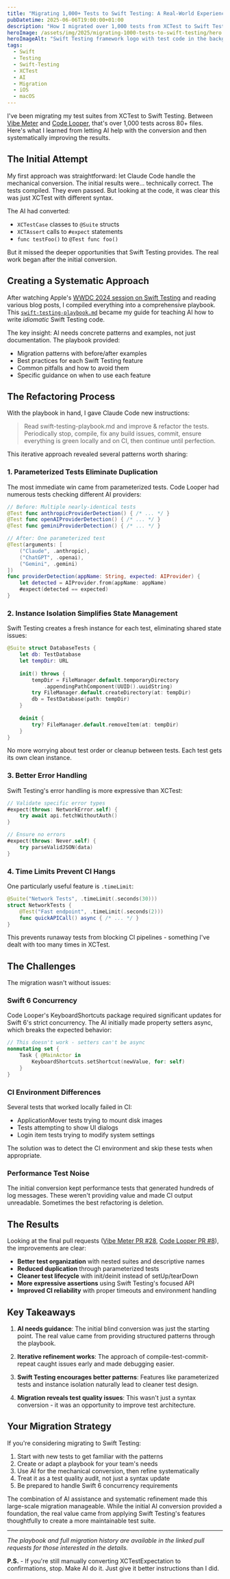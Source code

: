 ```yaml
---
title: "Migrating 1,000+ Tests to Swift Testing: A Real-World Experience"
pubDatetime: 2025-06-06T19:00:00+01:00
description: "How I migrated over 1,000 tests from XCTest to Swift Testing across two projects, with AI assistance and systematic refinement"
heroImage: /assets/img/2025/migrating-1000-tests-to-swift-testing/hero.png
heroImageAlt: "Swift Testing framework logo with test code in the background"
tags:
  - Swift
  - Testing
  - Swift-Testing
  - XCTest
  - AI
  - Migration
  - iOS
  - macOS
---
```


I've been migrating my test suites from XCTest to Swift Testing. Between [Vibe Meter](https://github.com/steipete/VibeMeter) and [Code Looper](https://github.com/steipete/CodeLooper), that's over 1,000 tests across 80+ files. Here's what I learned from letting AI help with the conversion and then systematically improving the results.

## The Initial Attempt

My first approach was straightforward: let Claude Code handle the mechanical conversion. The initial results were... technically correct. The tests compiled. They even passed. But looking at the code, it was clear this was just XCTest with different syntax.

The AI had converted:
- `XCTestCase` classes to `@Suite` structs
- `XCTAssert` calls to `#expect` statements  
- `func testFoo()` to `@Test func foo()`

But it missed the deeper opportunities that Swift Testing provides. The real work began after the initial conversion.

## Creating a Systematic Approach

After watching Apple's [WWDC 2024 session on Swift Testing](https://developer.apple.com/videos/play/wwdc2024/10195/) and reading various blog posts, I compiled everything into a comprehensive playbook. This [`swift-testing-playbook.md`](https://gist.github.com/steipete/84a5952c22e1ff9b6fe274ab079e3a95) became my guide for teaching AI how to write *idiomatic* Swift Testing code.

The key insight: AI needs concrete patterns and examples, not just documentation. The playbook provided:
- Migration patterns with before/after examples
- Best practices for each Swift Testing feature
- Common pitfalls and how to avoid them
- Specific guidance on when to use each feature

## The Refactoring Process

With the playbook in hand, I gave Claude Code new instructions:

> Read swift-testing-playbook.md and improve & refactor the tests. Periodically stop, compile, fix any build issues, commit, ensure everything is green locally and on CI, then continue until perfection.

This iterative approach revealed several patterns worth sharing:

### 1. Parameterized Tests Eliminate Duplication

The most immediate win came from parameterized tests. Code Looper had numerous tests checking different AI providers:

```swift
// Before: Multiple nearly-identical tests
@Test func anthropicProviderDetection() { /* ... */ }
@Test func openAIProviderDetection() { /* ... */ }
@Test func geminiProviderDetection() { /* ... */ }

// After: One parameterized test
@Test(arguments: [
    ("Claude", .anthropic),
    ("ChatGPT", .openai),
    ("Gemini", .gemini)
])
func providerDetection(appName: String, expected: AIProvider) {
    let detected = AIProvider.from(appName: appName)
    #expect(detected == expected)
}
```

### 2. Instance Isolation Simplifies State Management

Swift Testing creates a fresh instance for each test, eliminating shared state issues:

```swift
@Suite struct DatabaseTests {
    let db: TestDatabase
    let tempDir: URL
    
    init() throws {
        tempDir = FileManager.default.temporaryDirectory
            .appendingPathComponent(UUID().uuidString)
        try FileManager.default.createDirectory(at: tempDir)
        db = TestDatabase(path: tempDir)
    }
    
    deinit {
        try? FileManager.default.removeItem(at: tempDir)
    }
}
```

No more worrying about test order or cleanup between tests. Each test gets its own clean instance.

### 3. Better Error Handling

Swift Testing's error handling is more expressive than XCTest:

```swift
// Validate specific error types
#expect(throws: NetworkError.self) {
    try await api.fetchWithoutAuth()
}

// Ensure no errors
#expect(throws: Never.self) {
    try parseValidJSON(data)
}
```

### 4. Time Limits Prevent CI Hangs

One particularly useful feature is `.timeLimit`:

```swift
@Suite("Network Tests", .timeLimit(.seconds(30)))
struct NetworkTests {
    @Test("Fast endpoint", .timeLimit(.seconds(2)))
    func quickAPICall() async { /* ... */ }
}
```

This prevents runaway tests from blocking CI pipelines - something I've dealt with too many times in XCTest.

## The Challenges

The migration wasn't without issues:

### Swift 6 Concurrency

Code Looper's KeyboardShortcuts package required significant updates for Swift 6's strict concurrency. The AI initially made property setters async, which breaks the expected behavior:

```swift
// This doesn't work - setters can't be async
nonmutating set {
    Task { @MainActor in
        KeyboardShortcuts.setShortcut(newValue, for: self)
    }
}
```

### CI Environment Differences

Several tests that worked locally failed in CI:
- ApplicationMover tests trying to mount disk images
- Tests attempting to show UI dialogs
- Login item tests trying to modify system settings

The solution was to detect the CI environment and skip these tests when appropriate.

### Performance Test Noise

The initial conversion kept performance tests that generated hundreds of log messages. These weren't providing value and made CI output unreadable. Sometimes the best refactoring is deletion.

## The Results

Looking at the final pull requests ([Vibe Meter PR #28](https://github.com/steipete/VibeMeter/pull/28), [Code Looper PR #8](https://github.com/steipete/CodeLooper/pull/8)), the improvements are clear:

- **Better test organization** with nested suites and descriptive names
- **Reduced duplication** through parameterized tests
- **Cleaner test lifecycle** with init/deinit instead of setUp/tearDown
- **More expressive assertions** using Swift Testing's focused API
- **Improved CI reliability** with proper timeouts and environment handling

## Key Takeaways

1. **AI needs guidance**: The initial blind conversion was just the starting point. The real value came from providing structured patterns through the playbook.

2. **Iterative refinement works**: The approach of compile-test-commit-repeat caught issues early and made debugging easier.

3. **Swift Testing encourages better patterns**: Features like parameterized tests and instance isolation naturally lead to cleaner test design.

4. **Migration reveals test quality issues**: This wasn't just a syntax conversion - it was an opportunity to improve test architecture.

## Your Migration Strategy

If you're considering migrating to Swift Testing:

1. Start with new tests to get familiar with the patterns
2. Create or adapt a playbook for your team's needs
3. Use AI for the mechanical conversion, then refine systematically
4. Treat it as a test quality audit, not just a syntax update
5. Be prepared to handle Swift 6 concurrency requirements

The combination of AI assistance and systematic refinement made this large-scale migration manageable. While the initial AI conversion provided a foundation, the real value came from applying Swift Testing's features thoughtfully to create a more maintainable test suite.

---

*The playbook and full migration history are available in the linked pull requests for those interested in the details.*

**P.S.** - If you're still manually converting XCTestExpectation to confirmations, stop. Make AI do it. Just give it better instructions than I did.